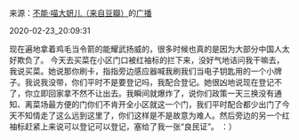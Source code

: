 来源：[不能·喵大妍儿（来自豆瓣）](https://www.douban.com/people/kellerzengyan/)的[广播](https://www.douban.com/people/kellerzengyan/status/2829254555/)


2020-02-23_20:09:31


现在遍地拿着鸡毛当令箭的能耀武扬威的，很多时候也真的是因为大部分中国人太好欺负了。
今天去买菜在小区门口被红袖标的拦下来，没好气地诘问我干嘛去，我说买菜。她说那你刷卡，指指旁边感应器喊我刷我们当电子钥匙用的一个小牌子。我说我没带，你们平时不是要登记吗，我配合登记。她很凶地说现在登记不了，你立即回家拿不然不让出去。我瞬间就爆炸了，说你们政策一天三换没有通知、离菜场最方便的门你们不肯开全小区就这一个门，我们平时配合都少出门了今天不知情走了这么远到这里了，你们这样是不是故意为难人。然后旁边的另一个红袖标赶紧上来说可以登记可以登记，塞给了我一张“良民证”。
：）
